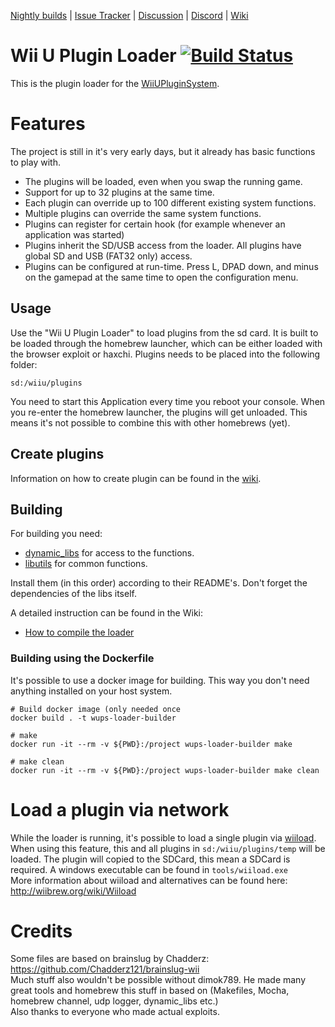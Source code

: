 ﻿[Nightly builds](https://github.com/Maschell/WiiUPluginLoader/releases) | [Issue Tracker](https://github.com/Maschell/WiiUPluginLoader/issues) | [Discussion](https://gbatemp.net/threads/wii-u-plugin-system.496659/) | [Discord](https://discord.gg/bZ2rep2) | [Wiki](https://maschell.github.io/WiiUPluginSystem/dev_overview.html)

# Wii U Plugin Loader [![Build Status](https://api.travis-ci.org/Maschell/WiiUPluginLoader.svg?branch=master)](https://travis-ci.org/Maschell/WiiUPluginLoader)

This is the plugin loader for the [WiiUPluginSystem](https://github.com/Maschell/WiiUPluginSystem).

# Features

The project is still in it's very early days, but it already has basic functions to play with.

- The plugins will be loaded, even when you swap the running game.
- Support for up to 32 plugins at the same time.
- Each plugin can override up to 100 different existing system functions.
- Multiple plugins can override the same system functions.
- Plugins can register for certain hook (for example whenever an application was started)
- Plugins inherit the SD/USB access from the loader. All plugins have global SD and USB (FAT32 only) access.
- Plugins can be configured at run-time. Press L, DPAD down, and minus on the gamepad at the same time to open the configuration menu.

## Usage

Use the "Wii U Plugin Loader" to load plugins from the sd card. It is built to be loaded through the homebrew launcher, which can be either loaded with the browser exploit or haxchi.
Plugins needs to be placed into the following folder:

```
sd:/wiiu/plugins
```

You need to start this Application every time you reboot your console.
When you re-enter the homebrew launcher, the plugins will get unloaded.
This means it's not possible to combine this with other homebrews (yet).

## Create plugins
Information on how to create plugin can be found in the [wiki](https://maschell.github.io/WiiUPluginSystem/dev_plugin_creation_overview.html).

## Building

For building you need: 
- [dynamic_libs](https://github.com/Maschell/dynamic_libs/tree/lib) for access to the functions.
- [libutils](https://github.com/Maschell/libutils) for common functions.

Install them (in this order) according to their README's. Don't forget the dependencies of the libs itself.

A detailed instruction can be found in the Wiki:

- [How to compile the loader](https://maschell.github.io/WiiUPluginSystem/dev_compile_loader.html)  

### Building using the Dockerfile
It's possible to use a docker image for building. This way you don't need anything installed on your host system.

```
# Build docker image (only needed once
docker build . -t wups-loader-builder

# make 
docker run -it --rm -v ${PWD}:/project wups-loader-builder make

# make clean
docker run -it --rm -v ${PWD}:/project wups-loader-builder make clean
```

# Load a plugin via network

While the loader is running, it's possible to load a single plugin via [wiiload](http://wiibrew.org/wiki/Wiiload).  
When using this feature, this and all plugins in `sd:/wiiu/plugins/temp` will be loaded. The plugin will copied to the SDCard, this mean a SDCard is required.
A windows executable can be found in `tools/wiiload.exe`  
More information about wiiload and alternatives can be found here: http://wiibrew.org/wiki/Wiiload

# Credits
Some files are based on brainslug by Chadderz:  
https://github.com/Chadderz121/brainslug-wii  
Much stuff also wouldn't be possible without dimok789. He made many great tools and homebrew this stuff in based on (Makefiles, Mocha, homebrew channel, udp logger, dynamic_libs etc.)  
Also thanks to everyone who made actual exploits.  